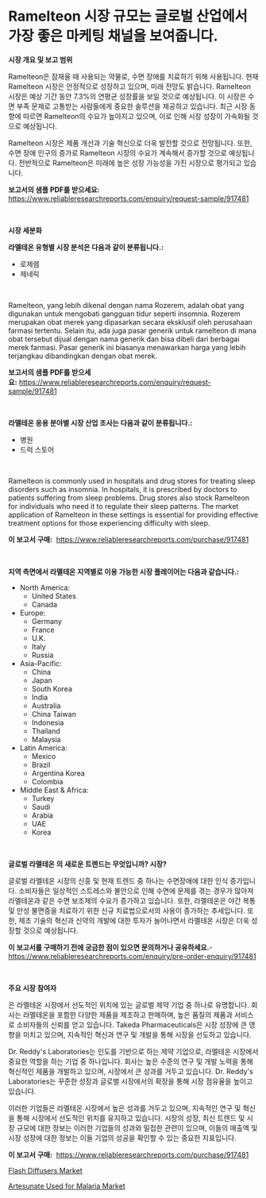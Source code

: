 <p><h1>Ramelteon 시장 규모는 글로벌 산업에서 가장 좋은 마케팅 채널을 보여줍니다.</h1></p><p><strong>시장 개요 및 보고 범위</strong></p>
<p><p>Ramelteon은 잠재울 때 사용되는 약물로, 수면 장애를 치료하기 위해 사용됩니다. 현재 Ramelteon 시장은 안정적으로 성장하고 있으며, 미래 전망도 밝습니다. Ramelteon 시장은 예상 기간 동안 7.3%의 연평균 성장률을 보일 것으로 예상됩니다. 이 시장은 수면 부족 문제로 고통받는 사람들에게 중요한 솔루션을 제공하고 있습니다. 최근 시장 동향에 따르면 Ramelteon의 수요가 높아지고 있으며, 이로 인해 시장 성장이 가속화될 것으로 예상됩니다.</p><p>Ramelteon 시장은 제품 개선과 기술 혁신으로 더욱 발전할 것으로 전망됩니다. 또한, 수면 장애 인구의 증가로 Ramelteon 시장의 수요가 계속해서 증가할 것으로 예상됩니다. 전반적으로 Ramelteon은 미래에 높은 성장 가능성을 가진 시장으로 평가되고 있습니다.</p></p>
<p><strong>보고서의 샘플 PDF를 받으세요:</strong> <a href="https://www.reliableresearchreports.com/enquiry/request-sample/917481">https://www.reliableresearchreports.com/enquiry/request-sample/917481</a></p>
<p>&nbsp;</p>
<p><strong>시장 세분화</strong></p>
<p><strong>라멜테온 유형별 시장 분석은 다음과 같이 분류됩니다.:</strong></p>
<p><ul><li>로제렘</li><li>제네릭</li></ul></p>
<p>&nbsp;</p>
<p><p>Ramelteon, yang lebih dikenal dengan nama Rozerem, adalah obat yang digunakan untuk mengobati gangguan tidur seperti insomnia. Rozerem merupakan obat merek yang dipasarkan secara eksklusif oleh perusahaan farmasi tertentu. Selain itu, ada juga pasar generik untuk ramelteon di mana obat tersebut dijual dengan nama generik dan bisa dibeli dari berbagai merek farmasi. Pasar generik ini biasanya menawarkan harga yang lebih terjangkau dibandingkan dengan obat merek.</p></p>
<p><strong>보고서의 샘플 PDF를 받으세요:</strong>&nbsp;<a href="https://www.reliableresearchreports.com/enquiry/request-sample/917481">https://www.reliableresearchreports.com/enquiry/request-sample/917481</a></p>
<p>&nbsp;</p>
<p><strong> 라멜테온 응용 분야별 시장 산업 조사는 다음과 같이 분류됩니다.:</strong></p>
<p><ul><li>병원</li><li>드럭 스토어</li></ul></p>
<p>&nbsp;</p>
<p><p>Ramelteon is commonly used in hospitals and drug stores for treating sleep disorders such as insomnia. In hospitals, it is prescribed by doctors to patients suffering from sleep problems. Drug stores also stock Ramelteon for individuals who need it to regulate their sleep patterns. The market application of Ramelteon in these settings is essential for providing effective treatment options for those experiencing difficulty with sleep.</p></p>
<p><strong>이 보고서 구매:</strong>&nbsp; <a href="https://www.reliableresearchreports.com/purchase/917481">https://www.reliableresearchreports.com/purchase/917481</a></p>
<p>&nbsp;</p>
<p><strong>지역 측면에서 라멜테온 지역별로 이용 가능한 시장 플레이어는 다음과 같습니다.:</strong></p>
<p><ul>
    <li>
        North America:
        <ul>
            <li>United States</li>
            <li>Canada</li>
        </ul>
    </li>
    <li>
        Europe:
        <ul>
            <li>Germany</li>
            <li>France</li>
            <li>U.K.</li>
            <li>Italy</li>
            <li>Russia</li>
        </ul>
    </li>
    <li>
        Asia-Pacific:
        <ul>
            <li>China</li>
            <li>Japan</li>
            <li>South Korea</li>
            <li>India</li>
            <li>Australia</li>
            <li>China Taiwan</li>
            <li>Indonesia</li>
            <li>Thailand</li>
            <li>Malaysia</li>
        </ul>
    </li>
    <li>
        Latin America:
        <ul>
            <li>Mexico</li>
            <li>Brazil</li>
            <li>Argentina Korea</li>
            <li>Colombia</li>
        </ul>
    </li>
    <li>
        Middle East & Africa:
        <ul>
            <li>Turkey</li>
            <li>Saudi</li>
            <li>Arabia</li>
            <li>UAE</li>
            <li>Korea</li>
        </ul>
    </li>
    </ul></p>
<p>&nbsp;</p>
<p><strong>글로벌 라멜테온 의 새로운 트렌드는 무엇입니까? 시장?</strong></p>
<p><p>글로벌 라멜테온 시장의 신흥 및 현재 트렌드 중 하나는 수면장애에 대한 인식 증가입니다. 소비자들은 일상적인 스트레스와 불안으로 인해 수면에 문제를 겪는 경우가 많아져 라멜테온과 같은 수면 보조제의 수요가 증가하고 있습니다. 또한, 라멜테온은 야간 복통 및 만성 불면증을 치료하기 위한 신규 치료법으로서의 사용이 증가하는 추세입니다. 또한, 제조 기술의 혁신과 신약의 개발에 대한 투자가 늘어나면서 라멜테온 시장은 더욱 성장할 것으로 예상됩니다.</p></p>
<p><strong>이 보고서를 구매하기 전에 궁금한 점이 있으면 문의하거나 공유하세요.</strong>- <a href="https://www.reliableresearchreports.com/enquiry/pre-order-enquiry/917481">https://www.reliableresearchreports.com/enquiry/pre-order-enquiry/917481</a></p>
<p>&nbsp;</p>
<p><strong>주요 시장 참여자</strong></p>
<p><p><Takeda Pharmaceuticals>은 라멜테온 시장에서 선도적인 위치에 있는 글로벌 제약 기업 중 하나로 유명합니다. 회사는 라멜테온을 포함한 다양한 제품을 제조하고 판매하며, 높은 품질의 제품과 서비스로 소비자들의 신뢰를 얻고 있습니다. Takeda Pharmaceuticals은 시장 성장에 큰 영향을 미치고 있으며, 지속적인 혁신과 연구 및 개발을 통해 시장을 선도하고 있습니다.</p><p>Dr. Reddy's Laboratories는 인도를 기반으로 하는 제약 기업으로, 라멜테온 시장에서 중요한 역할을 하는 기업 중 하나입니다. 회사는 높은 수준의 연구 및 개발 노력을 통해 혁신적인 제품을 개발하고 있으며, 시장에서 큰 성과를 거두고 있습니다. Dr. Reddy's Laboratories는 꾸준한 성장과 글로벌 시장에서의 확장을 통해 시장 점유율을 높이고 있습니다.</p><p>이러한 기업들은 라멜테온 시장에서 높은 성과를 거두고 있으며, 지속적인 연구 및 혁신을 통해 시장에서 선도적인 위치를 유지하고 있습니다. 시장의 성장, 최신 트렌드 및 시장 규모에 대한 정보는 이러한 기업들의 성과와 밀접한 관련이 있으며, 이들의 매출액 및 시장 성장에 대한 정보는 이들 기업의 성공을 확인할 수 있는 중요한 지표입니다.</p></p>
<p><strong>이 보고서 구매:</strong>&nbsp;&nbsp;<a href="https://www.reliableresearchreports.com/purchase/917481">https://www.reliableresearchreports.com/purchase/917481</a></p>
<p><p><a href="https://github.com/yemakinde/Market-Research-Report-List-1/blob/main/flash-diffusers-market.md">Flash Diffusers Market</a></p><p><a href="https://github.com/jsmusil/Market-Research-Report-List-2/blob/main/artesunate-used-for-malaria-market.md">Artesunate Used for Malaria Market</a></p></p>

